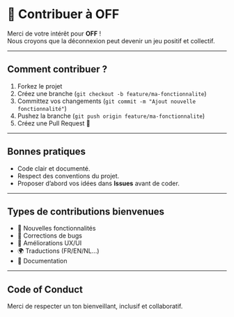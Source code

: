 # 🤝 Contribuer à OFF

Merci de votre intérêt pour **OFF** !  
Nous croyons que la déconnexion peut devenir un jeu positif et collectif.

---

## Comment contribuer ?
1. Forkez le projet
2. Créez une branche (`git checkout -b feature/ma-fonctionnalite`)
3. Committez vos changements (`git commit -m "Ajout nouvelle fonctionnalité"`)
4. Pushez la branche (`git push origin feature/ma-fonctionnalite`)
5. Créez une Pull Request 🎉

---

## Bonnes pratiques
- Code clair et documenté.
- Respect des conventions du projet.
- Proposer d’abord vos idées dans **Issues** avant de coder.

---

## Types de contributions bienvenues
- 🚀 Nouvelles fonctionnalités
- 🐛 Corrections de bugs
- 🎨 Améliorations UX/UI
- 🌍 Traductions (FR/EN/NL…)
- 📖 Documentation

---

## Code of Conduct
Merci de respecter un ton bienveillant, inclusif et collaboratif.
